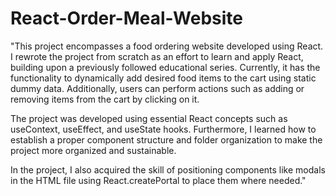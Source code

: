 # React-Order-Meal-Website

"This project encompasses a food ordering website developed using React. I rewrote the project from scratch as an effort to learn and apply React, building upon a previously followed educational series. Currently, it has the functionality to dynamically add desired food items to the cart using static dummy data. Additionally, users can perform actions such as adding or removing items from the cart by clicking on it.

The project was developed using essential React concepts such as useContext, useEffect, and useState hooks. Furthermore, I learned how to establish a proper component structure and folder organization to make the project more organized and sustainable.

In the project, I also acquired the skill of positioning components like modals in the HTML file using React.createPortal to place them where needed."

